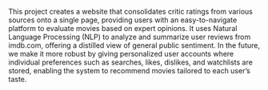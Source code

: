 This project creates a website that consolidates critic ratings from various sources onto a single page, providing users with an easy-to-navigate platform to evaluate movies based on expert opinions.
It uses Natural Language Processing (NLP) to analyze and summarize user reviews from imdb.com, offering a distilled view of general public sentiment.
In the future, we make it more robust by giving personalized user accounts where individual preferences such as searches, likes, dislikes, and watchlists are stored, enabling the system to recommend movies tailored to each user’s taste.
